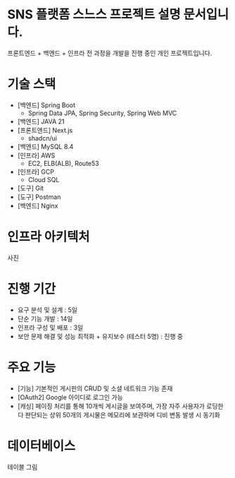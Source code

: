 # SNS 플랫폼 스느스 프로젝트 설명 문서입니다.
프론트엔드 + 백엔드 + 인프라 전 과정을 개발을 진행 중인 개인 프로젝트입니다.

# 기술 스택
- [백엔드] Spring Boot
  - Spring Data JPA, Spring Security, Spring Web MVC
- [백엔드] JAVA 21
- [프론트엔드] Next.js
  - shadcn/ui
- [백엔드] MySQL 8.4
- [인프라] AWS
  - EC2, ELB(ALB), Route53
- [인프라] GCP
  - Cloud SQL
- [도구] Git
- [도구] Postman
- [백엔드] Nginx

# 인프라 아키텍처
사진

# 진행 기간
- 요구 분석 및 설계 : 5일
- 단순 기능 개발 : 14일
- 인프라 구성 및 배포 : 3일
- 보안 문제 해결 및 성능 최적화 + 유지보수 (테스터 5명) : 진행 중

# 주요 기능
- [기능] 기본적인 게시판의 CRUD 및 소셜 네트워크 기능 존재
- [OAuth2] Google 아이디로 로그인 가능
- [캐싱] 페이징 처리를 통해 10개씩 게시글을 보여주며, 가장 자주 사용자가 로딩한다 판단되는 상위 50개의 게시물은 메모리에 보관하며 디비 변동 발생 시 동기화

# 데이터베이스
테이블 그림
